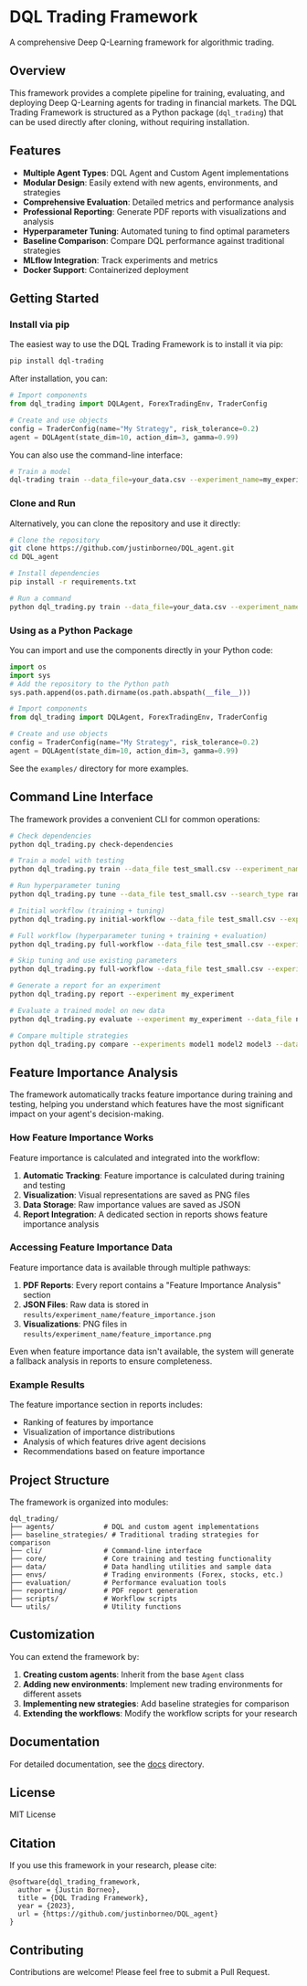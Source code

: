 # DQL Trading Framework

A comprehensive Deep Q-Learning framework for algorithmic trading.

## Overview

This framework provides a complete pipeline for training, evaluating, and deploying Deep Q-Learning agents for trading in financial markets. The DQL Trading Framework is structured as a Python package (`dql_trading`) that can be used directly after cloning, without requiring installation.

## Features

- **Multiple Agent Types**: DQL Agent and Custom Agent implementations
- **Modular Design**: Easily extend with new agents, environments, and strategies
- **Comprehensive Evaluation**: Detailed metrics and performance analysis
- **Professional Reporting**: Generate PDF reports with visualizations and analysis
- **Hyperparameter Tuning**: Automated tuning to find optimal parameters
- **Baseline Comparison**: Compare DQL performance against traditional strategies
- **MLflow Integration**: Track experiments and metrics
- **Docker Support**: Containerized deployment

## Getting Started

### Install via pip

The easiest way to use the DQL Trading Framework is to install it via pip:

```bash
pip install dql-trading
```

After installation, you can:

```python
# Import components
from dql_trading import DQLAgent, ForexTradingEnv, TraderConfig

# Create and use objects
config = TraderConfig(name="My Strategy", risk_tolerance=0.2)
agent = DQLAgent(state_dim=10, action_dim=3, gamma=0.99)
```

You can also use the command-line interface:

```bash
# Train a model
dql-trading train --data_file=your_data.csv --experiment_name=my_experiment
```

### Clone and Run

Alternatively, you can clone the repository and use it directly:

```bash
# Clone the repository
git clone https://github.com/justinborneo/DQL_agent.git
cd DQL_agent

# Install dependencies
pip install -r requirements.txt

# Run a command
python dql_trading.py train --data_file=your_data.csv --experiment_name=my_experiment
```

### Using as a Python Package

You can import and use the components directly in your Python code:

```python
import os
import sys
# Add the repository to the Python path
sys.path.append(os.path.dirname(os.path.abspath(__file__)))

# Import components
from dql_trading import DQLAgent, ForexTradingEnv, TraderConfig

# Create and use objects
config = TraderConfig(name="My Strategy", risk_tolerance=0.2)
agent = DQLAgent(state_dim=10, action_dim=3, gamma=0.99)
```

See the `examples/` directory for more examples.

## Command Line Interface

The framework provides a convenient CLI for common operations:

```bash
# Check dependencies
python dql_trading.py check-dependencies

# Train a model with testing
python dql_trading.py train --data_file test_small.csv --experiment_name my_experiment --episodes 100 --test

# Run hyperparameter tuning
python dql_trading.py tune --data_file test_small.csv --search_type random --n_iter 20

# Initial workflow (training + tuning)
python dql_trading.py initial-workflow --data_file test_small.csv --experiment_name initial_run --episodes 100 --n_iter 20

# Full workflow (hyperparameter tuning + training + evaluation)
python dql_trading.py full-workflow --data_file test_small.csv --experiment_name my_experiment

# Skip tuning and use existing parameters
python dql_trading.py full-workflow --data_file test_small.csv --experiment_name my_experiment --skip_tuning

# Generate a report for an experiment
python dql_trading.py report --experiment my_experiment

# Evaluate a trained model on new data
python dql_trading.py evaluate --experiment my_experiment --data_file new_data.csv

# Compare multiple strategies
python dql_trading.py compare --experiments model1 model2 model3 --data_file test_data.csv
```

## Feature Importance Analysis

The framework automatically tracks feature importance during training and testing, helping you understand which features have the most significant impact on your agent's decision-making.

### How Feature Importance Works

Feature importance is calculated and integrated into the workflow:

1. **Automatic Tracking**: Feature importance is calculated during training and testing
2. **Visualization**: Visual representations are saved as PNG files
3. **Data Storage**: Raw importance values are saved as JSON
4. **Report Integration**: A dedicated section in reports shows feature importance analysis

### Accessing Feature Importance Data

Feature importance data is available through multiple pathways:

1. **PDF Reports**: Every report contains a "Feature Importance Analysis" section
2. **JSON Files**: Raw data is stored in `results/experiment_name/feature_importance.json`
3. **Visualizations**: PNG files in `results/experiment_name/feature_importance.png`

Even when feature importance data isn't available, the system will generate a fallback analysis in reports to ensure completeness.

### Example Results

The feature importance section in reports includes:
- Ranking of features by importance
- Visualization of importance distributions
- Analysis of which features drive agent decisions
- Recommendations based on feature importance

## Project Structure

The framework is organized into modules:

```
dql_trading/
├── agents/            # DQL and custom agent implementations
├── baseline_strategies/ # Traditional trading strategies for comparison
├── cli/               # Command-line interface
├── core/              # Core training and testing functionality
├── data/              # Data handling utilities and sample data
├── envs/              # Trading environments (Forex, stocks, etc.)
├── evaluation/        # Performance evaluation tools
├── reporting/         # PDF report generation
├── scripts/           # Workflow scripts
└── utils/             # Utility functions
```

## Customization

You can extend the framework by:

1. **Creating custom agents**: Inherit from the base `Agent` class
2. **Adding new environments**: Implement new trading environments for different assets
3. **Implementing new strategies**: Add baseline strategies for comparison
4. **Extending the workflows**: Modify the workflow scripts for your research

## Documentation

For detailed documentation, see the [docs](./docs) directory.

## License

MIT License

## Citation

If you use this framework in your research, please cite:

```
@software{dql_trading_framework,
  author = {Justin Borneo},
  title = {DQL Trading Framework},
  year = {2023},
  url = {https://github.com/justinborneo/DQL_agent}
}
```

## Contributing

Contributions are welcome! Please feel free to submit a Pull Request. 